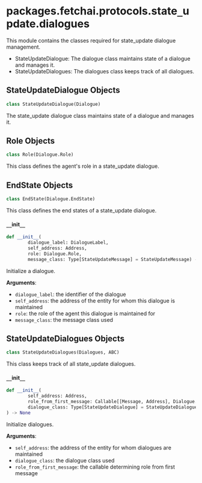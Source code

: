 <a id="packages.fetchai.protocols.state_update.dialogues"></a>

# packages.fetchai.protocols.state`_`update.dialogues

This module contains the classes required for state_update dialogue management.

- StateUpdateDialogue: The dialogue class maintains state of a dialogue and manages it.
- StateUpdateDialogues: The dialogues class keeps track of all dialogues.

<a id="packages.fetchai.protocols.state_update.dialogues.StateUpdateDialogue"></a>

## StateUpdateDialogue Objects

```python
class StateUpdateDialogue(Dialogue)
```

The state_update dialogue class maintains state of a dialogue and manages it.

<a id="packages.fetchai.protocols.state_update.dialogues.StateUpdateDialogue.Role"></a>

## Role Objects

```python
class Role(Dialogue.Role)
```

This class defines the agent's role in a state_update dialogue.

<a id="packages.fetchai.protocols.state_update.dialogues.StateUpdateDialogue.EndState"></a>

## EndState Objects

```python
class EndState(Dialogue.EndState)
```

This class defines the end states of a state_update dialogue.

<a id="packages.fetchai.protocols.state_update.dialogues.StateUpdateDialogue.__init__"></a>

#### `__`init`__`

```python
def __init__(
        dialogue_label: DialogueLabel,
        self_address: Address,
        role: Dialogue.Role,
        message_class: Type[StateUpdateMessage] = StateUpdateMessage) -> None
```

Initialize a dialogue.

**Arguments**:

- `dialogue_label`: the identifier of the dialogue
- `self_address`: the address of the entity for whom this dialogue is maintained
- `role`: the role of the agent this dialogue is maintained for
- `message_class`: the message class used

<a id="packages.fetchai.protocols.state_update.dialogues.StateUpdateDialogues"></a>

## StateUpdateDialogues Objects

```python
class StateUpdateDialogues(Dialogues, ABC)
```

This class keeps track of all state_update dialogues.

<a id="packages.fetchai.protocols.state_update.dialogues.StateUpdateDialogues.__init__"></a>

#### `__`init`__`

```python
def __init__(
        self_address: Address,
        role_from_first_message: Callable[[Message, Address], Dialogue.Role],
        dialogue_class: Type[StateUpdateDialogue] = StateUpdateDialogue
) -> None
```

Initialize dialogues.

**Arguments**:

- `self_address`: the address of the entity for whom dialogues are maintained
- `dialogue_class`: the dialogue class used
- `role_from_first_message`: the callable determining role from first message

